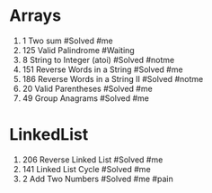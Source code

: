 # Arrays
1. 1 Two sum #Solved #me
2. 125 Valid Palindrome #Waiting
3. 8 String to Integer (atoi) #Solved #notme
4. 151 Reverse Words in a String #Solved #me
5. 186 Reverse Words in a String II #Solved #notme
6. 20 Valid Parentheses #Solved #me
7. 49 Group Anagrams #Solved #me

# LinkedList

1. 206 Reverse Linked List #Solved #me
2. 141 Linked List Cycle #Solved #me
3. 2 Add Two Numbers #Solved #me #pain